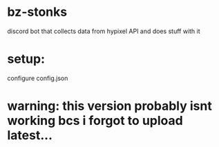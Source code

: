 # bz-stonks

discord bot that collects data from hypixel API and does stuff with it

# setup:
configure config.json

# warning: this version probably isnt working bcs i forgot to upload latest...
